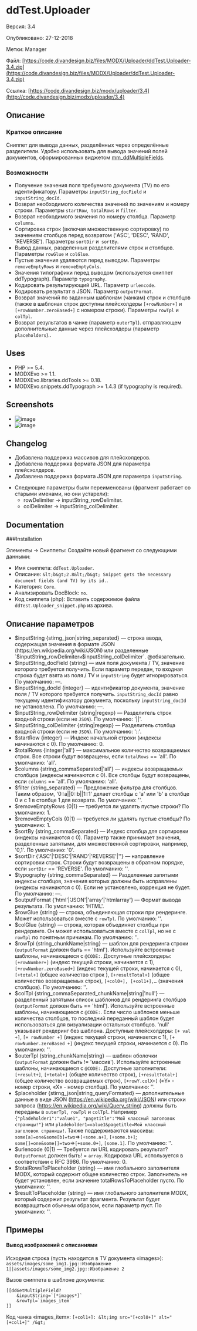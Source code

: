 # ddTest.Uploader

Версия: 3.4

Опубликовано: 27-12-2018

Метки: Manager

Файл: [https://code.divandesign.biz/files/MODX/Uploader/ddTest.Uploader-3.4.zip](https://code.divandesign.biz/files/MODX/Uploader/ddTest.Uploader-3.4.zip)

Ссылка: [https://code.divandesign.biz/modx/uploader/3.4](http://code.divandesign.biz/modx/uploader/3.4)

## Описание 

### Краткое описание

Сниппет для вывода данных, разделённых через определённые разделители. Удобно использовать для вывода значений полей документов, сформированных виджетом [mm_ddMultipleFields](https://code.divandesign.biz/modx/mm_ddmultiplefields).

### Возможности

* Получение значения поля требуемого документа (TV) по его идентификатору. Параметры `inputString_docField` и `inputString_docId`.
* Возврат необходимого количества значений по значениям и номеру строки. Параметры `startRow`,` totalRows` и `filter`.
* Возврат необходимого значения по номеру столбца. Параметр `columns`.
* Сортировка строк (включая множественную сортировку) по значениям столбцов перед возвратом ('ASC', 'DESC', 'RAND', 'REVERSE'). Параметры `sortDir` и` sortBy`.
* Вывод данных, разделенных разделителями строк и столбцов. Параметры `rowGlue` и `colGlue`.
* Пустые значения удаляются перед выводом. Параметры `removeEmptyRows` и `removeEmptyCols`.
* Значения типографики перед выводом (используется сниппет ddTypograph). Параметр `typography`.
* Кодировать результирующий URL. Параметр `urlencode`.
* Кодировать результат в JSON. Параметр `outputFormat`.
* Возврат значений по заданным шаблонам (чанкам) строк и столбцов (также в шаблонах строк доступны плейсхолдеры `[+rowNumber+]` и `[+rowNumber.zeroBased+]` с номером строки). Параметры `rowTpl` и `colTpl`.
* Возврат результатов в чанке (параметр `outerTpl`). отправляющем дополнительные данные через плейсхолдеры (параметр `placeholders`)..

## Uses

* PHP >= 5.4.
* MODXEvo >= 1.1.
* MODXEvo.libraries.ddTools >= 0.18.
* MODXEvo.snippets.ddTypograph >= 1.4.3 (if typography is required).


## Screenshots

* ![image](http://code.divandesign.biz/images/modx/ddTest.Uploader/3_4/Screen1.png)
* ![image](http://code.divandesign.biz/images/modx/ddTest.Uploader/3_4/Screen2.png)

## Changelog

+ Добавлена поддержка массивов для плейсхолдеров.
+ Добавлена поддержка формата JSON для параметра плейсхолдеров.
+ Добавлена поддержка формата JSON для параметра `inputString`.
* Следующие параметры были переименованы (фрагмент работает со старыми именами, но они устарели):
	* rowDelimiter → inputString_rowDelimiter.
	* colDelimiter → inputString_colDelimiter.
	
## Documentation

###Installation

Элементы → Сниппеты: Создайте новый фрагмент со следующими данными:

* Имя сниппета: `ddTest.Uploader`.
* Описание: `&lt;b&gt;2.8&lt;/b&gt; Snippet gets the necessary document fields (and TV) by its id.`.
* Категория: `Core`.
* Анализировать DocBlock: `no`.
* Код сниппета (php): Вставить содержимое файла `ddTest.Uploader_snippet.php` из архива.

## Описание параметров

* $inputString {stirng_json|string_separated} — строка ввода, содержащая значения в формате JSON (https://en.wikipedia.org/wiki/JSON) или разделенные `$inputString_rowDelimiter` и `$inputString_colDelimiter`. @обязательно.
* $inputString_docField {string} — имя поля документа / TV, значение которого требуется получить. Если параметр передан, то входная строка будет взята из поля / TV и `inputString` будет игнорироваться. По умолчанию: —.
* $inputString_docId {integer} — идентификатор документа, значение поля / TV которого требуется получить. `inputString_docId` равно текущему идентификатору документа, поскольку `inputString_docId` не установлена. По умолчанию: —.
* $inputString_rowDelimiter {string|regexp} — Разделитель строк входной строки (если не `JSON`). По умолчанию: '||'.
* $inputString_colDelimiter {string|regexp} — Разделитель столбца входной строки (если не `JSON`). По умолчанию: '::'.
* $startRow {integer} — Индекс начальной строки (индексы начинаются с 0). По умолчанию: 0.
* $totalRows {integer|'all'} — максимальное количество возвращаемых строк. Все строки будут возвращены, если `totalRows` == 'all'. По умолчанию: 'all'.
* $columns {string_commaSeparated|'all'} — индексы возвращаемых столбцов (индексы начинаются с 0). Все столбцы будут возвращены, если `columns` == 'all'. По умолчанию: 'all'.
* $filter {string_separated} — Предложение фильтра для столбцов. Таким образом, '0::a||0::b||1::1' делает столбцы с 'a' или 'b' в столбце 0 и с 1 в столбце 1 для возврата. По умолчанию: ''.
* $removeEmptyRows {0|1} — требуется ли удалять пустые строки? По умолчанию: 1.
* $removeEmptyCols {0|1} — требуется ли удалять пустые столбцы? По умолчанию: 1.
* $sortBy {string_commaSeparated} — Индекс столбца для сортировки (индексы начинаются с 0). Параметр также принимает значения, разделенные запятыми, для множественной сортировки, например, '0,1'. По умолчанию: '0'.
* $sortDir {'ASC'|'DESC'|'RAND'|'REVERSE'|''} — направление сортировки строк. Строки будут возвращены в обратном порядке, если `sortDir` == 'REVERSE'. По умолчанию: ''.
* $typography {string_commaSeparated} — Разделенные запятыми индексы столбцов, значения которых должны быть исправлены (индексы начинаются с 0). Если не установлено, коррекция не будет. По умолчанию: —.
* $outputFormat {'html'|'JSON'|'array'|'htmlarray'} — Формат вывода результата. По умолчанию: 'HTML'.
* $rowGlue {string} — строка, объединяющая строки при рендеринге. Может использоваться вместе с `rowTpl`. По умолчанию: ''.
* $colGlue {string} — строка, которая объединяет столбцы при рендеринге. Он может использоваться вместе с `colTpl`, но не с `rowTpl` по понятным причинам. По умолчанию: ''.
* $rowTpl {string_chunkName|string} — шаблон для рендеринга строки (`outputFormat` должен быть == 'html'). Используйте встроенные шаблоны, начинающиеся с `@CODE:`. Доступные плейсхолдеры: `[+rowNumber+]` (индекс текущей строки, начинается с 1), `[+rowNumber.zeroBased+]` (индекс текущей строки, начинается с 0), `[+total+]` (общее количество строк ), `[+resultTotal+]` (общее количество возвращаемых строк), `[+col0+], [+col1+],…` (значения столбцов). По умолчанию: ''.
* $colTpl {string_commaSeparated_chunkName|string|'null'} — разделенный запятыми список шаблонов для рендеринга столбцов (`outputFormat` должен быть == 'html'). Используйте встроенные шаблоны, начинающиеся с `@CODE:`. Если число шаблонов меньше количества столбцов, то последний переданный шаблон будет использоваться для визуализации остальных столбцов. 'null' указывает рендеринг без шаблона. Доступные плейсхолдеры: `[+ val +]`, `[+ rowNumber +]` (индекс текущей строки, начинается с 1), `[+ rowNumber.zeroBased +]` (индекс текущей строки, начинается с 0). По умолчанию: ''.
* $outerTpl {string_chunkName|string} — шаблон оболочки (`outputFormat` должен быть != 'массив'). Используйте встроенные шаблоны, начинающиеся с `@CODE:`. Доступные заполнители: `[+result+]`, `[+total+]` (общее количество строк), `[+resultTotal+]` (общее количество возвращаемых строк), `[+rowY.colX+]` («Y» - номер строки, «X» - номер столбца). По умолчанию: ''.
* $placeholder {stirng_json|string_queryFormated} — дополнительные данные в виде JSON (https://en.wikipedia.org/wiki/JSON) или строки запроса (https://en.wikipedia.org/wiki/Query_string) должны быть переданы в `outerTpl`,` rowTpl` и `colTpl`. Например `{"pladeholder1":"value1", "pagetitle":"Мой классный заголовок страницы!"}` или `pladeholder1=value1&pagetitle=Мой классный заголовок страницы!`. Также поддерживаются массивы: `some[a]=one&some[b]=two`=>`[+some.a+]`, `[+some.b+]`; `some[]=one&some[]=two`=>`[+some.0+]`, `[some.1]`. По умолчанию: ''.
* $urlencode {0|1} — Требуется ли URL кодировать результат? `OutputFormat` должен быть! = `array`. Кодировка URL используется в соответствии с RFC 3986. По умолчанию: 0.
* $totalRowsToPlaceholder {string} — имя глобального заполнителя MODX, который содержит общее количество строк. Заполнитель не будет установлен, если значение totalRowsToPlaceholder пусто. По умолчанию: ''.
* $resultToPlaceholder {string} — имя глобального заполнителя MODX, который содержит результат фрагмента. Результат будет возвращаться обычным образом, если параметр пуст. По умолчанию: ''.

## Примеры

#### Вывод изображений с описаниями
Исходная строка (пусть находится в TV документа «images»):
`assets/images/some_img1.jpg::Изображение 1||assets/images/some_img2.jpg::Изображение 2`

Вызов сниппета в шаблоне документа:
```
[[ddGetMultipleField?
	&inputString=`[*images*]`
	&rowTpl=`images_item`
]]
```
Код чанка «images_item»:
`[+col1+]: &lt;img src="[+col0+]" alt="[+col1+]" /&gt;`

